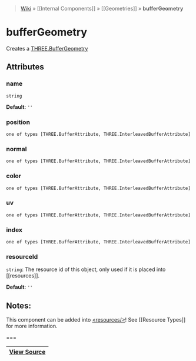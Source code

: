 > [Wiki](Home) » [[Internal Components]] » [[Geometries]] » **bufferGeometry**

# bufferGeometry

Creates a [THREE.BufferGeometry](https://threejs.org/docs/#api/core/BufferGeometry)

## Attributes

### name
``` string ```

**Default**: `''`

### position
``` one of types [THREE.BufferAttribute, THREE.InterleavedBufferAttribute] ```

### normal
``` one of types [THREE.BufferAttribute, THREE.InterleavedBufferAttribute] ```

### color
``` one of types [THREE.BufferAttribute, THREE.InterleavedBufferAttribute] ```

### uv
``` one of types [THREE.BufferAttribute, THREE.InterleavedBufferAttribute] ```

### index
``` one of types [THREE.BufferAttribute, THREE.InterleavedBufferAttribute] ```

### resourceId
``` string ```: The resource id of this object, only used if it is placed into [[resources]].

**Default**: `''`

## Notes:

This component can be added into [&lt;resources/&gt;](resources)! See [[Resource Types]] for more information.

===

|**[View Source](../blob/master/src/lib/descriptors/Geometry/BufferGeometryDescriptor.js)**|
 ---|
